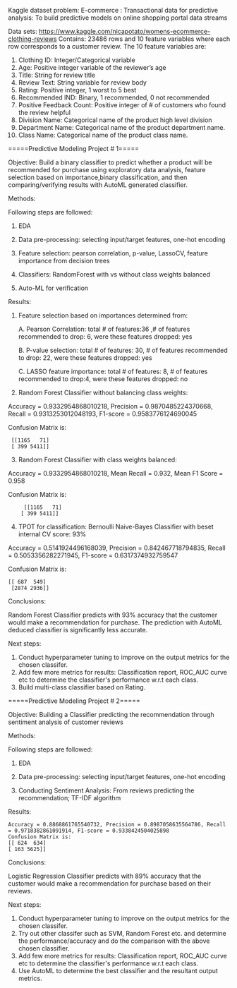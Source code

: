 Kaggle dataset problem:
E-commerce : Transactional data for predictive analysis: To build predictive models on online shopping portal data streams

Data sets:  https://www.kaggle.com/nicapotato/womens-ecommerce-clothing-reviews
Contains: 23486 rows and 10 feature variables where each row corresponds to a customer review. 
The 10 feature variables are:
1. Clothing ID: Integer/Categorical variable
2. Age: Positive integer variable of the reviewer’s age
3. Title: String for review title
4. Review Text: String variable for review body
5. Rating: Positive integer, 1 worst to 5 best
6. Recommended IND: Binary, 1 recommended, 0 not recommended
7. Positive Feedback Count: Positive integer of # of customers who found the review helpful
8. Division Name: Categorical name of the product high level division
9. Department Name: Categorical name of the product department name.
10. Class Name: Categorical name of the product class name.

=====Predictive Modeling Project # 1=====

Objective: Build a binary classifier to predict whether a product will be recommended for purchase using exploratory data analysis, feature selection based on importance,binary classification, and then comparing/verifying results with AutoML generated classifier.

Methods: 

Following steps are followed:

   1. EDA

   2. Data pre-processing: selecting input/target features, one-hot encoding

   3. Feature selection: pearson correlation, p-value, LassoCV, feature importance from decision trees

   4. Classifiers:  RandomForest with vs without class weights balanced

   5. Auto-ML for verification

Results: 
1. Feature selection based on importances determined from:

    A. Pearson Correlation: total # of features:36 ,# of features recommended to drop: 6, were these features dropped: yes
  
    B. P-value selection: total # of features: 30, # of features recommended to drop: 22, were these features dropped: yes
  
    C. LASSO feature importance: total # of features: 8, # of features recommended to drop:4, were these features dropped: no
  
2. Random Forest Classifier without balancing class weights:

  Accuracy = 0.9332954868010218, Precision = 0.9870485224370668, Recall = 0.9313253012048193, F1-score = 0.9583776124690045
  
  Confusion Matrix is:
    
     [[1165   71]
     [ 399 5411]]
            
3. Random Forest Classifier with class weights balanced:

  Accuracy = 0.9332954868010218, Mean Recall = 0.932, Mean F1 Score = 0.958
  
  Confusion Matrix is:
  
         [[1165   71]
        [ 399 5411]]
        
4. TPOT for classification: Bernoulli Naive-Bayes Classifier with beset internal CV score: 93%

  Accuracy = 0.5141924496168039, Precision = 0.842467718794835, Recall = 0.5053356282271945, F1-score = 0.6317374932759547

  Confusion Matrix is:

    [[ 687  549]
     [2874 2936]]
 
Conclusions:

Random Forest Classifier predicts with 93% accuracy that the customer would make a recommendation for purchase. The prediction with AutoML deduced classifier is significantly less accurate.

Next steps:
1. Conduct hyperparameter tuning to improve on the output metrics for the chosen classifer.
2. Add few more metrics for results: Classification report, ROC_AUC curve etc to determine the classifier's performance w.r.t each class.
3. Build multi-class classifier based on Rating.

=====Predictive Modeling Project # 2=====

Objective: Building a Classifier predicting the recommendation through sentiment analysis of customer reviews

Methods: 

Following steps are followed:

   1. EDA

   2. Data pre-processing: selecting input/target features, one-hot encoding
    
   3. Conducting Sentiment Analysis: From reviews predicting the recommendation; TF-IDF algorithm
    
 Results: 
 
    Accuracy = 0.8868861765540732, Precision = 0.8987058635564786, Recall = 0.9718382861091914, F1-score = 0.9338424504025898
    Confusion Matrix is:
    [[ 624  634]
    [ 163 5625]]
    
 Conclusions:

  Logistic Regression Classifier predicts with 89% accuracy that the customer would make a recommendation for purchase based on their reviews. 

 Next steps:
 
1. Conduct hyperparameter tuning to improve on the output metrics for the chosen classifer.
2. Try out other classifer such as SVM, Random Forest etc. and determine the performance/accuracy and do the comparison with the above chosen classifier.
3. Add few more metrics for results: Classification report, ROC_AUC curve etc to determine the classifier's performance w.r.t each class.
4. Use AutoML to determine the best classifier and the resultant output metrics.
 


